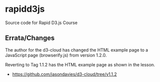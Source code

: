 # rapidd3js
Source code for Rapid D3.js Course

## Errata/Changes

The author for the d3-cloud has changed the HTML example page to a JavaScript page (browserify.js) from version 1.2.0.

Reverting to Tag 1.1.2 has the HTML example page as shown in the lesson.

* https://github.com/jasondavies/d3-cloud/tree/v1.1.2

